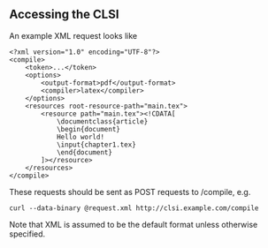## Accessing the CLSI

An example XML request looks like

    <?xml version="1.0" encoding="UTF-8"?>
    <compile>
        <token>...</token>
        <options>
            <output-format>pdf</output-format>
            <compiler>latex</compiler>
        </options>
        <resources root-resource-path="main.tex">
            <resource path="main.tex"><!CDATA[
                \documentclass{article}
                \begin{document}
                Hello world! 
                \input{chapter1.tex}
                \end{document}
            ]></resource>
        </resources>
    </compile>

These requests should be sent as POST requests to /compile, e.g.

    curl --data-binary @request.xml http://clsi.example.com/compile

Note that XML is assumed to be the default format unless otherwise specified.
